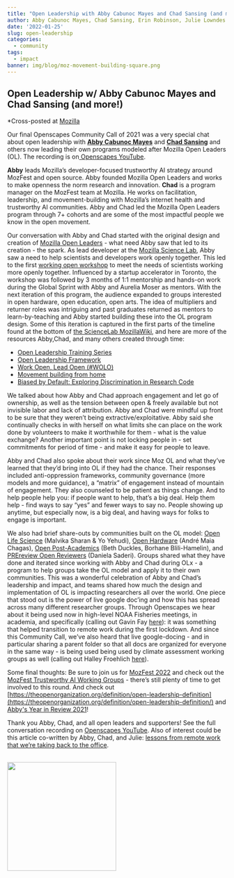 ```yaml
---
title: "Open Leadership with Abby Cabunoc Mayes and Chad Sansing (and more!)"
author: Abby Cabunoc Mayes, Chad Sansing, Erin Robinson, Julie Lowndes
date: '2022-01-25'
slug: open-leadership
categories:
  - community
tags:
  - impact
banner: img/blog/moz-movement-building-square.png
---
```


## Open Leadership w/ Abby Cabunoc Mayes and Chad Sansing (and more!)

*Cross-posted at [Mozilla](https://foundation.mozilla.org/en/blog/openscapes-open-leadership-w-abby-cabunoc-mayes-and-chad-sansing-and-more/)

Our final Openscapes Community Call of 2021 was a very special chat about open leadership with **[Abby Cabunoc Mayes](http://acabunoc.github.io/)** and **[Chad Sansing](https://about.me/chadsansing)** and others now leading their own programs modeled after Mozilla Open Leaders (OL). The recording is on[ Openscapes YouTube](https://www.youtube.com/watch?v=rsd4z8kXJgo).

**Abby** leads Mozilla’s developer-focused trustworthy AI strategy around MozFest and open source. Abby founded Mozilla Open Leaders and works to make openness the norm research and innovation. **Chad** is a program manager on the MozFest team at Mozilla. He works on facilitation, leadership, and movement-building with Mozilla’s internet health and trustworthy AI communities. Abby and Chad led the Mozilla Open Leaders program through 7+ cohorts and are some of the most impactful people we know in the open movement. 

Our conversation with Abby and Chad started with the original design and creation of [Mozilla Open Leaders](https://mzl.la/openleaders) - what need Abby saw that led to its creation - the spark. As lead developer at the [Mozilla Science Lab](https://wiki.mozilla.org/ScienceLab), Abby saw a need to help scientists and developers work openly together. This led to the first  [working open workshop](https://mozillascience.github.io/leadership-training) to meet the needs of scientists working more openly together. Influenced by a startup accelerator in Toronto, the workshop was followed by 3 months of 1:1 mentorship and hands-on work during the Global Sprint with Abby and Aurelia Moser as mentors. With the next iteration of this program, the audience expanded to groups interested in open hardware, open education, open arts. The idea of multipliers and returner roles was intriguing and past graduates returned as mentors to learn-by-teaching and Abby started building these into the OL program design. Some of this iteration is captured in the first parts of the timeline found at the bottom of [the ScienceLab MozillaWiki](https://wiki.mozilla.org/ScienceLab), and here are more of the resources Abby,Chad, and many others created through time:

* [Open Leadership Training Series](https://mozilla.github.io/open-leadership-training-series/)
* [Open Leadership Framework](https://mozilla.github.io/open-leadership-framework/)
* [Work Open, Lead Open (#WOLO)](https://docs.google.com/presentation/d/13NAGmqP_Fb2qjBKePGVZe7awtwnFKZUHtPz8mqbYtsE/present?token=AC4w5Vjf0u1Jtdi7vB3udA5O-S5wIuJuwA%3A1582781847727&includes_info_params=1&eisi=CPP7qe6B8ecCFc8OJAode38EqA#slide=id.g25275a8168_0_260)
* [Movement building from home](https://foundation.mozilla.org/en/blog/new-movement-building-home-community-calls/)
* [Biased by Default: Exploring Discrimination in Research Code](https://docs.google.com/presentation/d/1INTsli9obj3BiV8xDwJc4IovPnt2EUFNyLYyF_GK7bE/present#slide=id.g8dabbda190_0_898)

We talked about how Abby and Chad approach engagement and let go of ownership, as well as the tension between open & freely available but not invisible labor and lack of attribution. Abby and Chad were mindful up front to be sure that they weren’t being extractive/exploitative. Abby said she continually checks in with herself on what limits she can place on the work done by volunteers to make it worthwhile for them - what is the value exchange? Another important point is not locking people in - set commitments for period of time - and make it easy for people to leave.  

Abby and Chad also spoke about their work since Moz OL and what they’ve learned that they’d bring into OL if they had the chance. Their responses included anti-oppression frameworks, community governance (more models and more guidance), a “matrix” of engagement instead of mountain of engagement. They also counseled to be patient as things change. And to help people help you: if people want to help, that’s a big deal. Help them help - find ways to say “yes” and fewer ways to say no. People showing up anytime, but especially now, is a big deal, and having ways for folks to engage is important.

We also had brief share-outs by communities built on the OL model: [Open Life Science](https://openlifesci.org/) (Malvika Sharan & Yo Yehudi), [Open Hardware](https://openhardware.space/) (André Maia Chagas), [Open Post-Academics](https://openpostac.org/) (Beth Duckles, Borhane Blili-Hamelin), and [PREreview Open Reviewers](https://content.prereview.org/openreviewers) (Daniela Saderi). Groups shared what they have done and iterated since working with Abby and Chad during OLx - a program to help groups take the OL model and apply it to their own communities. This was a wonderful celebration of Abby and Chad’s leadership and impact, and teams shared how much the design and implementation of OL is impacting researchers all over the world. One piece that stood out is the power of live google doc’ing and how this has spread across many different researcher groups. Through Openscapes we hear about it being used now in high-level NOAA Fisheries meetings, in academia, and specifically (calling out Gavin Fay [here](https://thefaylab.github.io/lab-manual/)): it was something that helped transition to remote work during the first lockdown. And since this Community Call, we’ve also heard that live google-docing - and in particular sharing a parent folder so that all docs are organized for everyone in the same way -  is being used being used by climate assessment working groups as well (calling out Halley Froehlich [here](https://github.com/froehlich-lab)). 

Some final thoughts: Be sure to join us for [MozFest 2022](https://mozillafestival.org) and check out the [MozFest Trustworthy AI Working Groups](https://foundation.mozilla.org/en/blog/mozfest-tai-working-groups-call-for-interest/) - there’s still plenty of time to get involved to this round. And check out [https://theopenorganization.org/definition/open-leadership-definition](https://theopenorganization.org/definition/open-leadership-definition/) and [Abby's Year in Review 2021](https://medium.com/@abbycabs/abbys-2021-year-in-review-e4d8b00c7f5e)!

Thank you Abby, Chad, and all open leaders and supporters! See the full conversation recording on [Openscapes YouTube](https://www.youtube.com/watch?v=rsd4z8kXJgo). Also of interest could be this article co-written by Abby, Chad, and Julie: [lessons from remote work that we’re taking back to the office](https://opensource.com/article/20/6/remote-meetings).


<br>
  <img src="/img/blog/moz-movement-building-square.png" width="250px">

<br>


